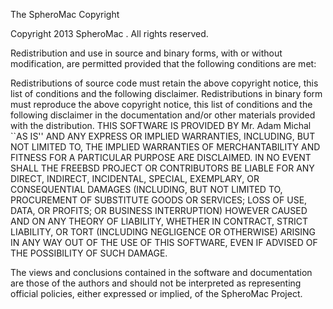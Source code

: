 The SpheroMac Copyright

Copyright 2013 SpheroMac . All rights reserved.

Redistribution and use in source and binary forms, with or without
modification, are permitted provided that the following conditions are
met:

Redistributions of source code must retain the above copyright notice,
this list of conditions and the following disclaimer.  Redistributions
in binary form must reproduce the above copyright notice, this list of
conditions and the following disclaimer in the documentation and/or
other materials provided with the distribution.  THIS SOFTWARE IS
PROVIDED BY Mr. Adam Michal ``AS IS'' AND ANY EXPRESS OR IMPLIED
WARRANTIES, INCLUDING, BUT NOT LIMITED TO, THE IMPLIED WARRANTIES OF
MERCHANTABILITY AND FITNESS FOR A PARTICULAR PURPOSE ARE
DISCLAIMED. IN NO EVENT SHALL THE FREEBSD PROJECT OR CONTRIBUTORS BE
LIABLE FOR ANY DIRECT, INDIRECT, INCIDENTAL, SPECIAL, EXEMPLARY, OR
CONSEQUENTIAL DAMAGES (INCLUDING, BUT NOT LIMITED TO, PROCUREMENT OF
SUBSTITUTE GOODS OR SERVICES; LOSS OF USE, DATA, OR PROFITS; OR
BUSINESS INTERRUPTION) HOWEVER CAUSED AND ON ANY THEORY OF LIABILITY,
WHETHER IN CONTRACT, STRICT LIABILITY, OR TORT (INCLUDING NEGLIGENCE
OR OTHERWISE) ARISING IN ANY WAY OUT OF THE USE OF THIS SOFTWARE, EVEN
IF ADVISED OF THE POSSIBILITY OF SUCH DAMAGE.

The views and conclusions contained in the software and documentation
are those of the authors and should not be interpreted as representing
official policies, either expressed or implied, of the SpheroMac
Project.
